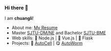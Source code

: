 ### Hi there 👋

<!--
**chuangli1/chuangli1** is a ✨ _special_ ✨ repository because its `README.md` (this file) appears on your GitHub profile.

Here are some ideas to get you started:

- 🔭 I’m currently working on ...
- 🌱 I’m currently learning ...
- 👯 I’m looking to collaborate on ...
- 🤔 I’m looking for help with ...
- 💬 Ask me about ...
- 📫 How to reach me: ...
- 😄 Pronouns: ...
- ⚡ Fun fact: ...
-->
I am __chuangli__!
* About me: [My Resume](https://chuangli1.github.io)
* Master [SJTU-DM/NE](http://dmne.sjtu.edu.cn/) and Bachelor [SJTU-BME](http://bme.sjtu.edu.cn/)
* Web skills: 🌱 Node.js | :eyes: Vue.js | :construction_worker: Flask
* Projects: :baby: [AutoCell](https://github.com/chuangli1/AutoCell) | :yum: [AutoWorm](https://github.com/chuangli1/AutoWorm)
